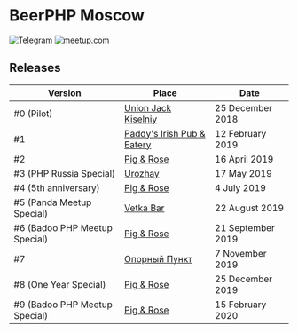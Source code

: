 # BeerPHP Moscow

[![Telegram](https://img.shields.io/badge/telegram-join%20chat-blue.svg?style=flat)](https://telegram.me/beerphp_moscow)
[![meetup.com](https://img.shields.io/badge/meetup.com-join-red.svg)](https://www.meetup.com/BeerPHP-Moscow/)

## Releases

| Version                        | Place                                                                           | Date              |
| ------------------------------ | ------------------------------------------------------------------------------- | ----------------- |
| #0 (Pilot)                     | [Union Jack Kiselniy](https://vk.com/unionjackpubmoscow)                        | 25 December 2018  |
| #1                             | [Paddy's Irish Pub & Eatery](https://www.facebook.com/paddysmoscow)             | 12 February 2019  |
| #2                             | [Pig & Rose](https://www.pigandrose.me/rus/)                                    | 16 April 2019     |
| #3 (PHP Russia Special)        | [Urozhay](https://www.facebook.com/rodnoyurozhay)                               | 17 May 2019       |
| #4 (5th anniversary)           | [Pig & Rose](https://www.pigandrose.me/rus/)                                    | 4 July 2019       |
| #5 (Panda Meetup Special)      | [Vetka Bar](https://vk.com/vetkabar)                                            | 22 August 2019    |
| #6 (Badoo PHP Meetup Special)  | [Pig & Rose](https://www.pigandrose.me/rus/)                                    | 21 September 2019 |
| #7                             | [Опорный Пункт](http://оппаб.рф)                                                | 7 November 2019   |
| #8 (One Year Special)          | [Pig & Rose](https://www.pigandrose.me/rus/)                                    | 25 December 2019  |
| #9 (Badoo PHP Meetup Special)  | [Pig & Rose](https://www.pigandrose.me/rus/)                                    | 15 February 2020  |
